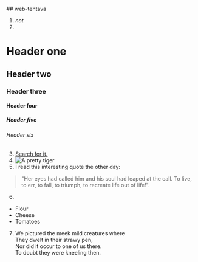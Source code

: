 ##<Daniela Haavisto> web-tehtävä 
1. _not_
2. 
# Header one
## Header two
### Header three
#### Header four
##### Header five
###### Header six
3. [Search for it.](www.google.com)
4. ![A pretty tiger](https://upload.wikimedia.org/wikipedia/commons/5/56/Tiger.50.jpg)
5. I read this interesting quote the other day:

>"Her eyes had called him and his soul had leaped at the call. To live, to err, to fall, to triumph, to recreate life out of life!".
>

6. 

* Flour
* Cheese
* Tomatoes


7. We pictured the meek mild creatures where  
They dwelt in their strawy pen,  
Nor did it occur to one of us there.  
To doubt they were kneeling then.
